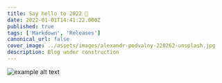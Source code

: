 ```yaml
---
title: Say hello to 2022 🎉
date: 2022-01-01T14:41:22.000Z
published: true
tags: ['Markdown', 'Releases']
canonical_url: false
cover_image: ../assets/images/alexandr-podvalny-220262-unsplash.jpg
description: Blog under construction
---
```


![example alt text](../assets/images/2022-02-25-you-can-express-tags-today.jpg 'example Title')
